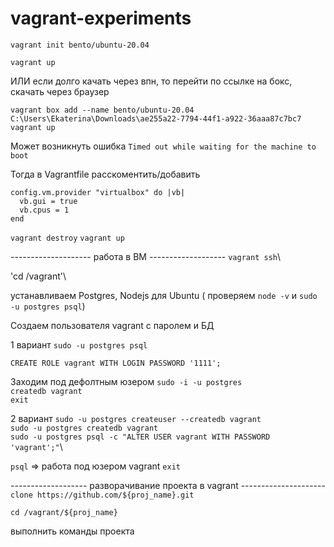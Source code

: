 # vagrant-experiments


`vagrant init bento/ubuntu-20.04`

`vagrant up`

ИЛИ если долго качать через впн, то перейти по ссылке на бокс, скачать через браузер

`vagrant box add --name bento/ubuntu-20.04 C:\Users\Ekaterina\Downloads\ae255a22-7794-44f1-a922-36aaa87c7bc7`\
`vagrant up`

Может возникнуть ошибка 
`Timed out while waiting for the machine to boot`

Тогда в Vagrantfile расскоментить/добавить

```
config.vm.provider "virtualbox" do |vb|
  vb.gui = true
  vb.cpus = 1
end
```

`vagrant destroy`
`vagrant up`



-------------------- работа в ВМ -------------------
`vagrant ssh`\

'cd /vagrant'\

устанавливаем Postgres, Nodejs для Ubuntu ( проверяем `node -v` и `sudo -u postgres psql`)

Создаем пользователя vagrant с паролем и БД

1 вариант
`sudo -u postgres psql`

`CREATE ROLE vagrant WITH LOGIN PASSWORD '1111';`

Заходим под дефолтным юзером
`sudo -i -u postgres`\
`createdb vagrant`\
`exit`

2 вариант
`sudo -u postgres createuser --createdb vagrant`\
`sudo -u postgres createdb vagrant`\
`sudo -u postgres psql -c "ALTER USER vagrant WITH PASSWORD 'vagrant';"`\


`psql` => работа под юзером vagrant 
`exit` 



------------------- разворачивание проекта в vagrant ---------------------
`clone https://github.com/${proj_name}.git`

`cd /vagrant/${proj_name}`

выполнить команды проекта
